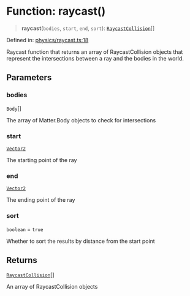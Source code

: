 # Function: raycast()

> **raycast**(`bodies`, `start`, `end`, `sort`): [`RaycastCollision`](../interfaces/RaycastCollision.md)[]

Defined in: [physics/raycast.ts:18](https://github.com/Forge-Game-Engine/Forge/blob/6a4c05c6b58848e53a4f2ca7d9cd2f9b6c10e5ac/src/physics/raycast.ts#L18)

Raycast function that returns an array of RaycastCollision objects
that represent the intersections between a ray and the bodies in the world.

## Parameters

### bodies

`Body`[]

The array of Matter.Body objects to check for intersections

### start

[`Vector2`](../classes/Vector2.md)

The starting point of the ray

### end

[`Vector2`](../classes/Vector2.md)

The ending point of the ray

### sort

`boolean` = `true`

Whether to sort the results by distance from the start point

## Returns

[`RaycastCollision`](../interfaces/RaycastCollision.md)[]

An array of RaycastCollision objects
